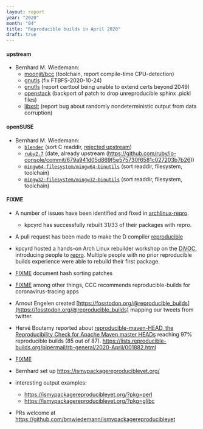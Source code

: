 ```yaml
---
layout: report
year: "2020"
month: "04"
title: "Reproducible builds in April 2020"
draft: true
---
```


<!--
Please prefer to just add links with unannotated (but cited)
commentary text is typically entirely rewritten before
publication to ensure a consistent voice.

It is not necessary to add resources mentioned on our mailing
list as the list archives are consulted when writing a draft.
-->

#### upstream

* Bernhard M. Wiedemann:
    * [moonjit/bcc](https://github.com/moonjit/moonjit/issues/110) (toolchain, report compile-time CPU-detection)
    * [gnutls](https://gitlab.com/gnutls/gnutls/-/merge_requests/1230) (fix FTBFS-2020-10-24)
    * [gnutls](https://gitlab.com/gnutls/gnutls/-/issues/971) (report certtool being unable to extend certs beyond 2049)
    * [openstack](https://review.opendev.org/#/c/717164) (backport of patch to drop unreproducible sphinx .pickl files)
    * [libxslt](https://gitlab.gnome.org/GNOME/libxslt/-/issues/37) (report bug about randomly nondeterministic output from data corruption)

#### openSUSE

* Bernhard M. Wiedemann:
    * [`blender`](https://build.opensuse.org/request/show/791039) (sort C readdir, [rejected upstream](https://developer.blender.org/D5858))
    * [`ruby2.7`](https://build.opensuse.org/request/show/793752) (date, already upstream (https://github.com/ruby/io-console/commit/679a941d05d869f5e575730f6581c027203b7b26))
    * [`mingw64-filesystem/mingw64-binutils`](https://build.opensuse.org/request/show/795584) (sort readdir, filesystem, toolchain)
    * [`mingw32-filesystem/mingw32-binutils`](https://build.opensuse.org/request/show/795715) (sort readdir, filesystem, toolchain)

#### FIXME

* A number of issues have been identified and fixed in [archlinux-repro](https://github.com/archlinux/archlinux-repro/).
    * kpcyrd has successfully rebuilt 31/33 of their packages with repro.

* A pull request has been made to make the D compiler [reproducible](https://github.com/dlang/dmd/pull/11035)

* kpcyrd hosted a hands-on Arch Linux rebuilder workshop on the [DiVOC](https://di.c3voc.de/), introducing people to [repro](https://github.com/archlinux/archlinux-repro/). Multiple people with no prior reproducible builds experience were able to rebuild their first package.

* [FIXME](https://github.com/bmwiedemann/theunreproduciblepackage/commit/53d4263b461b7b7f1239e34536eaf77e5c61b174) document hash sorting patches

* [FIXME](https://www.ccc.de/en/updates/2020/contact-tracing-requirements) among other things, CCC recommends reproducible-builds for coronavirus-tracing apps

* Arnout Engelen created [https://fosstodon.org/@reproducible_builds](https://fosstodon.org/@reproducible_builds) mapping our tweets from twitter.

* Hervé Boutemy reported about [reproducible-maven-HEAD, the Reproducibility Check for Apache Maven master HEADs](https://github.com/jvm-repo-rebuild/reproducible-maven-HEAD) reaching 97% reproducible builds (85 out of 87). https://lists.reproducible-builds.org/pipermail/rb-general/2020-April/001882.html

* [FIXME](https://gcc.gnu.org/bugzilla/show_bug.cgi?id=87972)

* Bernhard set up https://ismypackagereproducibleyet.org/
 * interesting output examples:
   * https://ismypackagereproducibleyet.org/?pkg=perl
   * https://ismypackagereproducibleyet.org/?pkg=glibc
 * PRs welcome at https://github.com/bmwiedemann/ismypackagereproducibleyet

